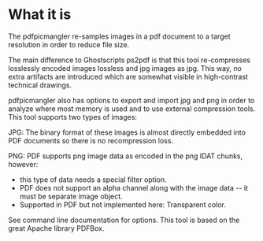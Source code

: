 What it is
==========

The pdfpicmangler re-samples images in a pdf document to a target resolution in order to reduce file size.

The main difference to Ghostscripts ps2pdf is that this tool re-compresses losslessly encoded images lossless and jpg images as jpg. This way, no extra artifacts are introduced which are somewhat visible in high-contrast technical drawings.

pdfpicmangler also has options to export and import jpg and png in order to analyze where most memory is used and to use external compression tools. This tool supports two types of images:

JPG: The binary format of these images is almost directly embedded into PDF documents so there is no recompression loss.

PNG: PDF supports png image data as encoded in the png IDAT chunks, however:
- this type of data needs a special filter option.
- PDF does not support an alpha channel along with the image data -- it must be separate image object.
- Supported in PDF but not implemented here: Transparent color.

See command line documentation for options. This tool is based on the great Apache library PDFBox.
